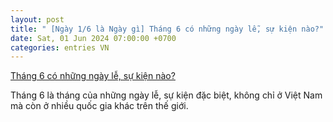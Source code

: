 ```yaml
---
layout: post
title: " [Ngày 1/6 là Ngày gì] Tháng 6 có những ngày lễ, sự kiện nào?"
date: Sat, 01 Jun 2024 07:00:00 +0700
categories: entries VN
---
```

[Tháng 6 có những ngày lễ, sự kiện nào?](https://congthuong.vn/thang-6-co-nhung-ngay-le-su-kien-nao-323123.html)

Tháng 6 là tháng của những ngày lễ, sự kiện đặc biệt, không chỉ ở Việt Nam mà còn ở nhiều quốc gia khác trên thế giới.

